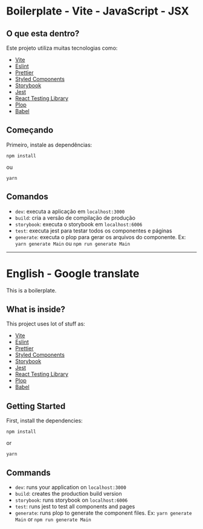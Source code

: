 # Boilerplate - Vite - JavaScript - JSX

## O que esta dentro?

Este projeto utiliza muitas tecnologias como:

- [Vite](https://vitejs.dev/)
- [Eslint](https://eslint.org/)
- [Prettier](https://prettier.io/)
- [Styled Components](https://styled-components.com/)
- [Storybook](https://storybook.js.org/)
- [Jest](https://jestjs.io/)
- [React Testing Library](https://testing-library.com/docs/react-testing-library/intro)
- [Plop](https://plopjs.com/)
- [Babel](https://babeljs.io/)

## Começando

Primeiro, instale as dependências:

`npm install`

ou

`yarn`


## Comandos

- `dev`: executa a aplicação em `localhost:3000`
- `build`: cria a versão de compilação de produção
- `storybook`: executa o storybook em `localhost:6006`
- `test`: executa jest para testar todos os componentes e páginas
- `generate`: executa o plop para gerar os arquivos do componente. Ex: `yarn generate Main` ou `npm run generate Main`

***
# English - Google translate

This is a boilerplate.

## What is inside?

This project uses lot of stuff as:

- [Vite](https://vitejs.dev/)
- [Eslint](https://eslint.org/)
- [Prettier](https://prettier.io/)
- [Styled Components](https://styled-components.com/)
- [Storybook](https://storybook.js.org/)
- [Jest](https://jestjs.io/)
- [React Testing Library](https://testing-library.com/docs/react-testing-library/intro)
- [Plop](https://plopjs.com/)
- [Babel](https://babeljs.io/)

## Getting Started

First, install the dependencies:

`npm install`

or

`yarn`

## Commands

- `dev`: runs your application on `localhost:3000`
- `build`: creates the production build version
- `storybook`: runs storybook on `localhost:6006`
- `test`: runs jest to test all components and pages
- `generate`: runs plop to generate the component files. Ex: `yarn generate Main` or `npm run generate Main`
